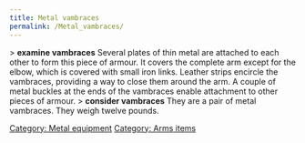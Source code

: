 ```yaml
---
title: Metal vambraces
permalink: /Metal_vambraces/
---
```


\> **examine vambraces**
Several plates of thin metal are attached to each other to form this
piece of
armour. It covers the complete arm except for the elbow, which is
covered with
small iron links. Leather strips encircle the vambraces, providing a way
to
close them around the arm. A couple of metal buckles at the ends of
the
vambraces enable attachment to other pieces of armour.
\> **consider vambraces**
They are a pair of metal vambraces.
They weigh twelve pounds.

[Category: Metal equipment](Category:_Metal_equipment "wikilink")
[Category: Arms items](Category:_Arms_items "wikilink")